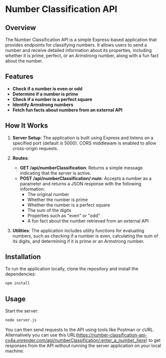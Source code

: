 # Number Classification API

## Overview

The Number Classification API is a simple Express-based application that provides endpoints for classifying numbers. It allows users to send a number and receive detailed information about its properties, including whether it is prime, perfect, or an Armstrong number, along with a fun fact about the number.

## Features

- **Check if a number is even or odd**
- **Determine if a number is prime**
- **Check if a number is a perfect square**
- **Identify Armstrong numbers**
- **Fetch fun facts about numbers from an external API**

## How It Works

1. **Server Setup**: The application is built using Express and listens on a specified port (default is 5000). CORS middleware is enabled to allow cross-origin requests.

2. **Routes**:

   - **GET /api/numberClassification**: Returns a simple message indicating that the server is active.
   - **POST /api/numberClassification/:num**: Accepts a number as a parameter and returns a JSON response with the following information:
     - The original number
     - Whether the number is prime
     - Whether the number is a perfect square
     - The sum of the digits
     - Properties such as "even" or "odd"
     - A fun fact about the number retrieved from an external API

3. **Utilities**: The application includes utility functions for evaluating numbers, such as checking if a number is even, calculating the sum of its digits, and determining if it is prime or an Armstrong number.

## Installation

To run the application locally, clone the repository and install the dependencies:

```bash
npm install
```

## Usage

Start the server:

```bash
node server.js
```

You can then send requests to the API using tools like Postman or cURL.
Alternatively you can use this URL(https://number-classification-api-cy4a.onrender.com/api/numberClassification/:enter_a_number_here) to get responses from the API without running the server application on your local machine.
